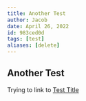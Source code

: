```yaml
---
title: Another Test
author: Jacob
date: April 26, 2022
id: 983ced0d
tags: [test]
aliases: [delete]
---
```


## Another Test

Trying to link to [Test Title](209584e1)

